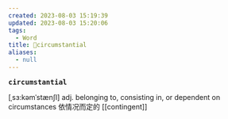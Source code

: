 ```yaml
---
created: 2023-08-03 15:19:39
updated: 2023-08-03 15:20:06
tags:
  - Word
title: 📖circumstantial
aliases:
  - null
---
```


<pre><strong>circumstantial</strong></pre>
[ˌsɜ:kəmˈstænʃl]
adj. belonging to, consisting in, or dependent on circumstances 依情况⽽定的
[[contingent]]
